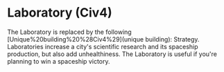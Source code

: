 # Laboratory (Civ4)

The Laboratory is replaced by the following [Unique%20building%20%28Civ4%29](unique building):
Strategy.
Laboratories increase a city's scientific research and its spaceship production, but also add unhealthiness. The Laboratory is useful if you're planning to win a spaceship victory.